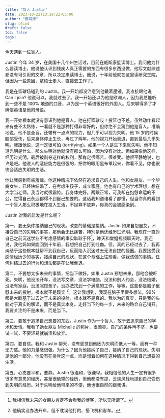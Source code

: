 ```yaml
---
title: "盲人 Justin"
date: 2023-10-22T13:29:22-05:00
author: "郝鸿涛"
slug: blind
draft: false
toc: false
tags: 
---
```

今天遇到一位盲人。

Justin 今年 34 岁，在美国十几个州生活过，目前在威斯康星读博士。我问他为什么要读博士，他说他认识到残疾人真正需要的东西有很多东西没做，他写文献综述都没有可引用的文章，所以决定来读博士。他说，十年前他就在这里读研究生院，但因为一些原因，拿硕士走人，直接去工作了。

我是在篮球场碰到的 Justin。我一开始都没注意到他戴着墨镜。我直接跟他说 Can I join? 他说可以，我就过去了。我一开始还以为他是欧洲人，因为我总能听到一些不是 100% 地道的口音，以为是一个英语很好的外国人。后来聊得多了才确信英语是他的母语。

我一开始根本就没有意识到他是盲人。他在打篮球哎！投篮也不差。虽然动作看起来有些不太熟练，一看就不是那种打得非常好的，但你绝不会猜到他是盲人。准确地说，他不是全盲，还带有一点点的视力，但几乎可以视为失明。他 15 岁的时候脑部受伤，后来身体停止生长，再过了两年，他的视力开始衰退，直到最后几乎失明。我跟他说，这一定很可怕 (terrifying)。如果一个人是生下来就失明，他不知道光明是什么，那么失明对他就没有那么可怕，因为没有对比。但如果像他这样，经历过光明，最后被剥夺这样的权利，那肯定很痛苦，很难受。他很平静地说，也许是吧。他说人的适应能力是很强的，把你的眼用黑布罩起来，你看不见，你也很快会适应失明的生活。

他让我感到有些羞愧。他这种情况下依然在追求自己的人生。他和女朋友，一个华裔女生，已经快结婚了，在考虑生孩子，成立家庭。他也有自己的学术理想，想在大学当老师。我当时就很震惊。我身体完好，两眼正常，可我却在抱怨命运的不公，觉得自己永远都得不到自己想要的。这话我知道谁看了都懂，但当你真的看到一个盲人那么积极地在投入生活，不抛弃不放弃，你真的会被感染到。

Justin 对我的启发是什么呢？

第一，要无条件接纳自己的现状。改变的基础是接纳。Justin 如果自怨自艾，不接受自己的失明的事实，那他会无比痛苦，特别是他还经历过光明。我现在一直对自己之前沉迷学业不考虑感情的事实耿耿于怀[^1]，昨天和堂姐视频聊天时，我还说，我他妈如果能回到十年前，我想把自己打到吐血。但，真的已经过去了，我再纠结于这些根本就帮不到我自己，反而陷入沉迷过去无法自拔的怪圈。我要接受我感情经历少的事实，接纳自己的现状，在这个基础上往前看，做我该做的事情。任何纠结过去的行为和想法都是在让我倒退。

第二，不要想太多未来的事情，把当下做好。如果 Justin 预想未来，那他会被吓死。失明，他没法开车，没法写文章，没法学电脑，没法和别人约会，没法结婚，没法有家庭，没法照顾孩子，没办法找到一个满意的工作，等等。这些都是脑子里怼未来的投射，根本就不是现实 [^2]。这让我想到，我现在脑子里很多想法，99% 都是大脑基于过去对于未来的投射，根本就不是真的。我以为的真实，只是我的头脑对于真实的解读，而不是真实本身。走好当下的每一步，未来的路会自己铺开。我要关注的不是未来，而是当下。

第三，要敢于追求自己想要的东西。Justin 作为一个盲人，敢于去追求自己的学术和爱情。我看了她女朋友 Michelle 的照片，很漂亮。自己的条件再不济，也要试一试，不要轻易就崩溃和放弃。

第四，要自信。我和 Justin 聊天，没有感觉到他因为失明而低人一等，而有一种无力感。他的力量感很强。为什么？因为他接纳了自己，接纳了自己的现状。失明是他的一部分，他没有在排斥这一点，而是想着如何在这种情况下得到自己想要的生活。

第五，心态要平和，要静。Justin 很温和，很谦卑。我相信他的人生一定有很多很多有意思的经历，甚至很绝望的经历，但他都没有提，云淡风轻地提到自己受伤到失明的经历。对于失明给他带来的不便，他也很自然的跟我讲。

[^1]: 我相信我未来的女朋友肯定不会看我的博客，所以无所谓了。
[^2]: 他确实没办法开车，但不耽误他打的、搭飞机和客车。